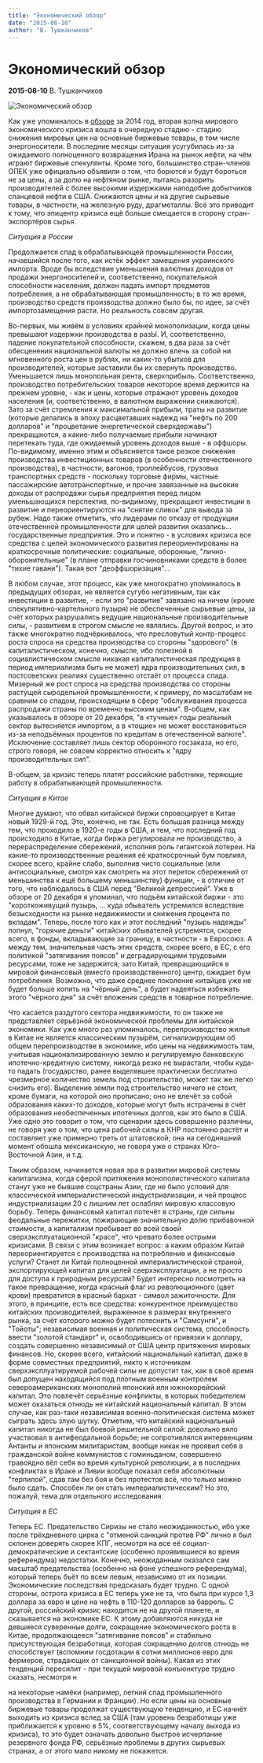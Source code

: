 ```yaml
---
title: "Экономический обзор"
date: "2015-08-10"
author: "В. Тушканчиков"
---
```


# Экономический обзор

**2015-08-10** В. Тушканчиков

![Экономический обзор](https://encrypted-tbn3.gstatic.com/images?q=tbn:ANd9GcRP81UtTWwYca9gpzDKwv7btiU6eiG4HPZboTuSgxLmj4v8Rmsy)

Как уже упоминалось в [обзоре](/9311.md) за 2014 год, вторая волна мирового экономического кризиса вошла в очередную стадию - стадию снижения мировых цен на основные биржевые товары, в том числе энергоносители. В последние месяцы ситуация усугубилась из-за ожидаемого полноценного возвращения Ирана на рынок нефти, на чём играют биржевые спекулянты. Кроме того, большинство стран-членов ОПЕК уже официально объявили о том, что борются и будут бороться не за цены, а за долю на нефтяном рынке, пытаясь разорить производителей с более высокими издержками наподобие добытчиков сланцевой нефти в США. Снижаются цены и на другие сырьевые товары, в частности, на железную руду, драгметаллы. Всё это приводит к тому, что эпицентр кризиса ещё больше смещается в сторону стран-экспортёров сырья.

*Ситуация в России* 

Продолжается спад в обрабатывающей промышленности России, начавшийся после того, как истёк эффект замещения украинского импорта. Вроде бы вследствие уменьшения валютных доходов от продажи энергоносителей и, соответственно, покупательной способности населения, должен падать импорт предметов потребления, а не обрабатывающая промышленность; в то же время, производство средств производства должно было бы, по идее, за счёт импортозамещения расти. Но реальность совсем другая.

Во-первых, мы живём в условиях крайней монополизации, когда цены превышают издержки производства в разЫ. И, соответственно, падение покупательной способности, скажем, в два раза за счёт обесценения национальной валюты не должно влечь за собой ни мгновенного роста цен в рублях, ни каких-то убытков для производителей, которые заставили бы их свернуть производство. Уменьшается лишь монопольная рента, сверхприбыль. Соответственно, производство потребительских товаров некоторое время держится на прежнем уровне, - как и цены, которые отражают уровень доходов населения (и, соответственно, в валютном выражении снижаются). Зато за счёт стремления к максимальной прибыли, траты на развитие (которые делались в эпоху расцветавших надежд на "нефть по 200 долларов" и "процветание энергетической сверхдержавы") прекращаются, а какие-либо получаемые прибыли начинают перетекать туда, где ожидаемый уровень доходов выше - в оффшоры. По-видимому, именно этим и объясняется такое резкое снижение производства инвестиционных товаров (в особенности отечественного производства), в частности, вагонов, троллейбусов, грузовых транспортных средств - поскольку торговые фирмы, частные пассажирские автотранспортные, и прочие завязанные на высокие доходы от распродажи сырья предприятия перед лицом уменьшающихся перспектив, по-видимому, прекращают инвестиции в развитие и переориентируются на "снятие сливок" для вывода за рубеж. Надо также отметить, что лидерами по отказу от продукции отечественной промышленности для целей развития оказались... государственные предприятия. Это и понятно - в условиях кризиса все средства с целей экономического развития переориентированы на краткосрочные политические: социальные, оборонные, "лично-оборонительные" (в плане отправки госчиновниками средств в более "тихие гавани"). Такая вот "деоффшоризация"...

В любом случае, этот процесс, как уже многократно упоминалось в предыдущих обзорах, не является сугубо негативным, так как инвестиции в развитие, - если это "развитие" завязано на ничем (кроме спекулятивно-картельного пузыря) не обеспеченные сырьевые цены, за счёт которых разрушались ведущие национальные производительные силы, - развитием в строгом смысле не являлись. Другой вопрос, и это также многократно подчёркивалось, что пресловутый контр-процесс роста спроса на средства производства со стороны "здорового" (в капиталистическом, конечно, смысле, ибо полезной в социалистическом смысле никакая капиталистическая продукция в период империализма быть не может) ядра производительных сил, в постсоветских реалиях существенно отстаёт от процесса спада. Мизерный же рост спроса на средства производства со стороны растущей сыродельной промышленности, к примеру, по масштабам не сравним со спадом, происходящим в сфере "обслуживания процесса распродажи страны по временно высоким ценам". В-общем, как указывалось в обзоре от 20 декабря, "в «тучные» годы реальный сектор вытесняется импортом, а в «тощие» не может восстановиться из-за неподъёмных процентов по кредитам в отечественной валюте". Исключение составляет лишь сектор оборонного госзаказа, но его, строго говоря, не совсем корректно относить к "ядру производительных сил".

В-общем, за кризис теперь платят российские работники, теряющие работу в обрабатывающей промышленности.

*Ситуация в Китае* 

Многие думают, что обвал китайской биржи спровоцирует в Китае новый 1929-й год. Это, конечно, не так. Есть большая разница между тем, что проходило в 1920-е годы в США, и тем, что последний год происходило в Китае, когда биржа регулировала не производство, а перераспределение сбережений, исполняя роль гигантской лотереи. На какие-то производственные решения её краткосрочный бум повлиял, скорее всего, крайне слабо, выполнив чисто социальные (или антисоциальные, смотря как смотреть на этот переток сбережений от меньшинства к ещё большему меньшинству) функции, - в отличие от того, что наблюдалось в США перед "Великой депрессией". Уже в обзоре от 20 декабря я упоминал, что подъём китайской биржи - это "короткоживущий пузырь, ... куда обыватель устремился вследствие безысходности на рынке недвижимости и снижения процента по вкладам". Теперь, после того как и этот последний "пузырь надежды" лопнул, "горячие деньги" китайских обывателей устремятся, скорее всего, в фонды, вкладывающие за границу, в частности - в Евросоюз. А между тем, значительная часть этих средств, скорее всего, в ЕС, с его политикой "затягивания поясов" и деградирующими трудовыми ресурсами, тоже не задержится; зато Китай, превращающийся в мировой финансовый (вместо производственного) центр, ожидает бум потребления. Возможно, что даже среднее поколение китайцев уже не будет больше копить на "чёрный день", а будет надеяться избежать этого "чёрного дня" за счёт вложения средств в товарное потребление.

Что касается раздутого сектора недвижимости, то он также не представляет серьёзной экономической проблемы для китайской экономики. Как уже много раз упоминалось, перепроизводство жилья в Китае не является классическим пузырём, сигнализирующим об общем перепроизводстве в экономике, ибо цены на недвижимость там, учитывая национализированную землю и регулируемую банковскую ипотечно-кредитную систему, никогда резко не вырастали, чтобы куда-то падать (государство, ранее выделявшее практически бесплатно чрезмерное количество земель под строительство, может так же легко снизить его). Выделение земли под строительство ничего не стоит, кроме бумаги, на которой оно прописано; оно не влечёт за собой образования каких-то доходов, которые могут быть истрачены в счёт образования необеспеченных ипотечных долгов, как это было в США. Уже одно это говорит о том, что сценарии здесь совершенно различны, не говоря уже о том, что цена рабочей силы в КНР постоянно растёт и составляет уже примерно треть от штатовской; она на сегодняшний момент обошла мексиканскую, не говоря уже о странах Юго-Восточной Азии, и т.д.

Таким образом, начинается новая эра в развитии мировой системы капитализма, когда сферой притяжения монополистического капитала станут уже не бывшие соцстраны Азии, где не было условий для классической империалистической индустриализации, и чей процесс индустриализации 20 с лишним лет ослаблял мировую классовую борьбу. Теперь финансовый капитал потечёт в страны, где сильны феодальные пережитки, пожирающие значительную долю прибавочной стоимости, а капитализм пребывает во всей своей сверхэксплуатационной "красе", что чревато более острыми кризисами. В связи с этим возникает вопрос: а каким образом Китай переориентируется с производства на потребление и финансовые услуги? Станет ли Китай полноценной империалистической страной, экспортирующей капитал для целей сверхэксплуатации, а не просто для доступа к природным ресурсам? Будет интересно посмотреть на такое превращение, когда красный флаг из революционного (цвет крови) превратится в красный бархат - символ зажиточности. Для этого, в принципе, есть все средства: конкурентное преимущество китайских производителей, выраженное в размерах внутреннего рынка, за счёт которого можно будет потеснить и "Самсунги", и "Тойоты"; независимая военная и политическая система, способность ввести "золотой стандарт" и, освободившись от привязки к доллару, создать совершенно независимый от США центр притяжения мировых финансов. Но, скорее всего, китайский национальный капитал, даже в форме совместных предприятий, никто к источникам сверхэксплуатируемой рабочей силы не допустит так, как в своё время был допущен находящийся под плотным военным контролем североамериканских монополий японский или южнокорейский капитал. Это повлечёт серьёзные конфликты, в которых победителем может оказаться отнюдь не китайский национальный капитал. В этом случае, как раз-таки независимая военно-политическая система может сыграть здесь злую шутку. Отметим, что китайский национальный капитал никогда не был боевой решительной силой: довольно вяло участвовал в антифеодальной борьбе; не сопротивлялся интервенциям Антанты и японским милитаристам, вообще никак не проявил себя в гражданской войне коммунистов с гоминьданом, совершенно травоядно вёл себя во время культурной революции, а в последних конфликтах в Ираке и Ливии вообще показал себя абсолютным "терпилой", сдав там без боя и без протестов всё, что только можно было сдать. Способен ли он стать империалистическим? Но это, пожалуй, тема для отдельного исследования.

*Ситуация в ЕС* 

Теперь ЕС. Предательство Сиризы не стало неожиданностью, ибо уже после трёхдневного цирка с "отменой санкций против РФ" лично я был склонен доверять скорее КПГ, несмотря на все её социал-демократические и сектантские (особенно проявившиеся во время референдума) недостатки. Конечно, неожиданным оказался сам масштаб предательства (особенно на фоне успешного референдума), который теперь бьёт по всем левым, независимо от их позиции. Экономические последствия предсказать будет трудно. С одной стороны, острота кризиса в ЕС теперь уже не та, что была при курсе 1,3 доллара за евро и цене на нефть в 110-120 долларов за баррель. С другой, российский кризис находится не на другой планете, и сказывается на экономике ЕС. К этому добавляются никуда не девшиеся суверенные долги, сокращение экономического роста в Китае, продолжающееся "затягивание поясов" и стабильно присутствующая безработица, которая сокращению долгов отнюдь не способствует (вспомним госдотации в сотни миллионов евро для фермеров, страдающих от санкционной войны). Какая из этих тенденций пересилит - при текущей мировой конъюнктуре трудно сказать, несмотря н

на некоторые намёки (например, летний спад промышленного производства в Германии и Франции). Но если цены на основные биржевые товары продолжат существующую тенденцию, и ЕС начнёт выходить из кризиса вслед за США (там уровень безработицы уже приближается к уровню в 5%, соответствующему началу выхода из кризиса), то это будет означать довольно быстрое исчерпание резервного фонда РФ, серьёзные проблемы в других сырьевых странах, а от этого мало никому не покажется.